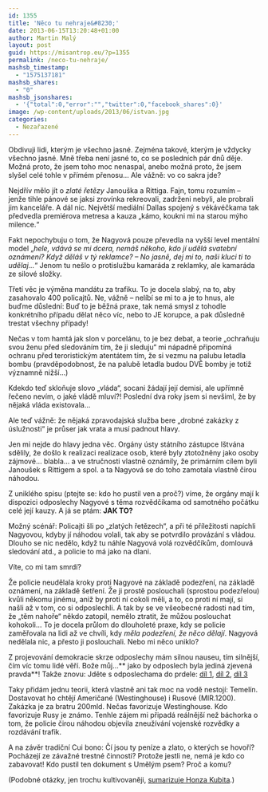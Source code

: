 ```yaml
---
id: 1355
title: 'Něco tu nehraje&#8230;'
date: 2013-06-15T13:20:48+01:00
author: Martin Malý
layout: post
guid: https://misantrop.eu/?p=1355
permalink: /neco-tu-nehraje/
mashsb_timestamp:
  - "1575137181"
mashsb_shares:
  - "0"
mashsb_jsonshares:
  - '{"total":0,"error":"","twitter":0,"facebook_shares":0}'
image: /wp-content/uploads/2013/06/istvan.jpg
categories:
  - Nezařazené
---
```

Obdivuji lidi, kterým je všechno jasné. Zejména takové, kterým je vždycky všechno jasné. Mně třeba není jasné to, co se posledních pár dnů děje. Možná proto, že jsem toho moc nenaspal, anebo možná proto, že jsem slyšel celé tohle v přímém přenosu&#8230; Ale vážně: vo co sakra jde?

<!--more-->

Nejdřív mělo jít o _zlaté řetězy_ Janouška a Rittiga. Fajn, tomu rozumím &#8211; jenže tihle pánové se jaksi zrovínka rekreovali, zadrženi nebyli, ale probrali jim kanceláře. A dál nic. Největší mediální Dallas spojený s vékávéčkama tak předvedla premiérova metresa a kauza &#8222;kámo, koukni mi na starou mýho milence.&#8220;

Fakt nepochybuju o tom, že Nagyová pouze převedla na vyšší level mentální model &#8222;_hele, vdává se mi dcera, nemáš někoho, kdo jí udělá svatební oznámení? Když děláš v tý reklamce? &#8211; No jasně, dej mi to, naši kluci ti to udělaj&#8230;_&#8220; Jenom tu nešlo o protislužbu kamaráda z reklamky, ale kamaráda ze silové složky.

Třetí věc je výměna mandátu za trafiku. To je docela slabý, na to, aby zasahovalo 400 policajtů. Ne, vážně &#8211; nelíbí se mi to a je to hnus, ale buďme důslední: Buď to je běžná praxe, tak nemá smysl z tohodle konkrétního případu dělat něco víc, nebo to JE korupce, a pak důsledně trestat všechny případy!

Nečas v tom hamtá jak slon v porcelánu, to je bez debat, a teorie &#8222;ochraňuju svou ženu před sledováním tím, že ji sleduju&#8220; mi nápadně připomíná ochranu před teroristickým atentátem tím, že si vezmu na palubu letadla bombu (pravděpodobnost, že na palubě letadla budou DVĚ bomby je totiž významně nižší&#8230;)

Kdekdo teď skloňuje slovo &#8222;vláda&#8220;, socani žádají její demisi, ale upřímně řečeno nevím, o jaké vládě mluví?! Poslední dva roky jsem si nevšiml, že by nějaká vláda existovala&#8230;

Ale teď vážně: že nějaká zpravodajská služba bere &#8222;drobné zakázky z úslužnosti&#8220; je průser jak vrata a musí padnout hlavy.

Jen mi nejde do hlavy jedna věc. Orgány ústy státního zástupce Ištvána sdělily, že došlo k realizaci realizace osob, které byly ztotožněny jako osoby zájmové&#8230; blabla&#8230; a ve stručnosti vlastně oznámily, že primárním cílem byli Janoušek s Rittigem a spol. a ta Nagyová se do toho zamotala vlastně čirou náhodou.

Z uniklého spisu (ptejte se: kdo ho pustil ven a proč?) víme, že orgány mají k dispozici odposlechy Nagyové s těma rozvědčíkama od samotného počátku celé její kauzy. A já se ptám: **JAK TO?**

Možný scénář: Policajti šli po &#8222;zlatých řetězech&#8220;, a při té příležitosti napíchli Nagyovou, kdyby jí náhodou volali, tak aby se potvrdilo provázání s vládou. Dlouho se nic nedělo, když tu náhle Nagyová volá rozvědčíkům, domlouvá sledování atd., a policie to má jako na dlani.

Víte, co mi tam smrdí?

Že policie neudělala kroky proti Nagyové na základě podezření, na základě oznámení, na základě šetření. Že ji prostě poslouchali (sprostou podezřelou) kvůli někomu jinému, aniž by proti ní cokoli měli, a to, co proti ní mají, si našli až v tom, co si odposlechli. A tak by se ve všeobecné radosti nad tím, že &#8222;těm nahoře&#8220; někdo zatopil, nemělo ztratit, že můžou poslouchat kohokoli&#8230; To je docela průlom do dlouholeté praxe, kdy se policie zaměřovala na lidi až ve chvíli, kdy _měla podezření, že něco dělají_. Nagyová nedělala nic, a přesto ji poslouchali. Nebo mi něco uniklo?

Z projevování demokracie skrze odposlechy mám silnou nauseu, tím silnější, čím víc tomu lidé věří. Bože můj&#8230;** jako by odposlech byla jediná zjevená pravda**! Takže znovu: Jděte s odposlechama do prdele: [díl 1](https://misantrop.eu/politicka-krize-kez), [díl 2](https://misantrop.eu/jeste-jednou-strucne-k-utajeni-a-scitani/), [díl 3](https://misantrop.eu/tady-kolibrik-jak-me-odposlysite/)

Taky přidám jednu teorii, která vlastně ani tak moc na vodě nestojí: Temelín. Dostavovat ho chtějí Američané (Westinghouse) i Rusové (MIR.1200). Zakázka je za bratru 200mld. Nečas favorizuje Westinghouse. Kdo favorizuje Rusy je známo. Tenhle zájem mi připadá reálnější než báchorka o tom, že policie čirou náhodou objevila zneužívání vojenské rozvědky a rozdávání trafik.

A na závěr tradiční Cui bono: Čí jsou ty peníze a zlato, o kterých se hovoří? Pocházejí ze závažné trestné činnosti? Protože jestli ne, nemá je kdo co zabavovat! Kdo pustil ten dokument s Umělým psem? Proč a komu?

(Podobné otázky, jen trochu kultivovaněji, [sumarizuje Honza Kubita](https://zpravy.ihned.cz/politika/c1-60073340-klicove-otazky-co-jeste-musi-istvan-slachta-a-hlavne-necas-vysvetlit).)